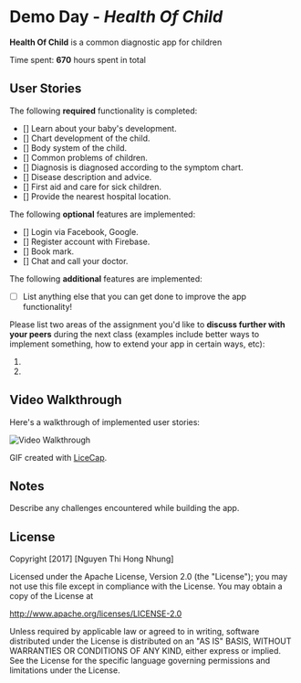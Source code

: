 # Demo Day - *Health Of Child*

**Health Of Child** is a common diagnostic app for children 

Time spent: **670** hours spent in total

## User Stories

The following **required** functionality is completed:

- [] Learn about your baby's development.
- [] Chart development of the child.
- [] Body system of the child.
- [] Common problems of children.
- [] Diagnosis is diagnosed according to the symptom chart.
- [] Disease description and advice.
- [] First aid and care for sick children.
- [] Provide the nearest hospital location.

The following **optional** features are implemented:

- [] Login via Facebook, Google.
- [] Register account with Firebase.
- [] Book mark.
- [] Chat and call your doctor.

The following **additional** features are implemented:

- [ ] List anything else that you can get done to improve the app functionality!

Please list two areas of the assignment you'd like to **discuss further with your peers** during the next class (examples include better ways to implement something, how to extend your app in certain ways, etc):

1.
2.

## Video Walkthrough

Here's a walkthrough of implemented user stories:

<img src='link git' title='Video Walkthrough' width='' alt='Video Walkthrough' />

GIF created with [LiceCap](http://www.cockos.com/licecap/).

## Notes

Describe any challenges encountered while building the app.

## License

Copyright [2017] [Nguyen Thi Hong Nhung]

Licensed under the Apache License, Version 2.0 (the "License");
you may not use this file except in compliance with the License.
You may obtain a copy of the License at

http://www.apache.org/licenses/LICENSE-2.0

Unless required by applicable law or agreed to in writing, software
distributed under the License is distributed on an "AS IS" BASIS,
WITHOUT WARRANTIES OR CONDITIONS OF ANY KIND, either express or implied.
See the License for the specific language governing permissions and
limitations under the License.
